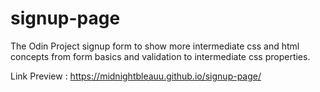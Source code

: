 # signup-page
The Odin Project signup form to show more intermediate css and html concepts from form basics and validation to intermediate css properties.  

Link Preview : https://midnightbleauu.github.io/signup-page/
